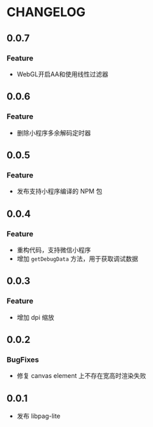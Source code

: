 # CHANGELOG

## 0.0.7

### Feature

- WebGL开启AA和使用线性过滤器

## 0.0.6

### Feature

- 删除小程序多余解码定时器

## 0.0.5

### Feature

- 发布支持小程序编译的 NPM 包

## 0.0.4

### Feature

- 重构代码，支持微信小程序
- 增加 `getDebugData` 方法，用于获取调试数据

## 0.0.3

### Feature

- 增加 dpi 缩放

## 0.0.2

### BugFixes

- 修复 canvas element 上不存在宽高时渲染失败

## 0.0.1

- 发布 libpag-lite
